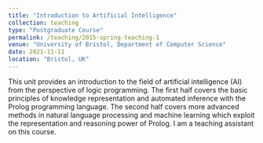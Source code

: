 ```yaml
---
title: "Introduction to Artificial Intelligence"
collection: teaching
type: "Postgraduate Course"
permalink: /teaching/2015-spring-teaching-1
venue: "University of Bristol, Department of Computer Science"
date: 2021-11-11
location: "Bristol, UK"
---
```


This unit provides an introduction to the field of artificial intelligence (AI) from the perspective of logic programming. The first half covers the basic principles of knowledge representation and automated inference with the Prolog programming language. The second half covers more advanced methods in natural language processing and machine learning which exploit the representation and reasoning power of Prolog. I am a teaching assistant on this course.  

